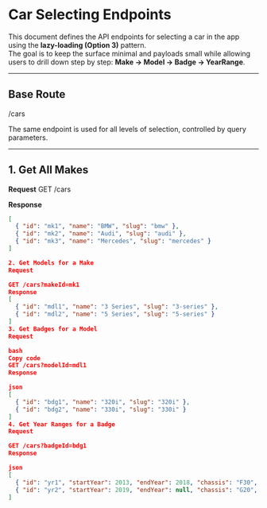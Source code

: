 # Car Selecting Endpoints

This document defines the API endpoints for selecting a car in the app using the **lazy-loading (Option 3)** pattern.  
The goal is to keep the surface minimal and payloads small while allowing users to drill down step by step: **Make → Model → Badge → YearRange**.

---

## Base Route
/cars

The same endpoint is used for all levels of selection, controlled by query parameters.

---

## 1. Get All Makes
**Request**
GET /cars


**Response**
```json
[
  { "id": "mk1", "name": "BMW", "slug": "bmw" },
  { "id": "mk2", "name": "Audi", "slug": "audi" },
  { "id": "mk3", "name": "Mercedes", "slug": "mercedes" }
]

2. Get Models for a Make
Request

GET /cars?makeId=mk1
Response
[
  { "id": "mdl1", "name": "3 Series", "slug": "3-series" },
  { "id": "mdl2", "name": "5 Series", "slug": "5-series" }
]
3. Get Badges for a Model
Request

bash
Copy code
GET /cars?modelId=mdl1
Response

json
[
  { "id": "bdg1", "name": "320i", "slug": "320i" },
  { "id": "bdg2", "name": "330i", "slug": "330i" }
]
4. Get Year Ranges for a Badge
Request

GET /cars?badgeId=bdg1
Response

json
[
  { "id": "yr1", "startYear": 2013, "endYear": 2018, "chassis": "F30", url:"" },
  { "id": "yr2", "startYear": 2019, "endYear": null, "chassis": "G20", url:"" }
]